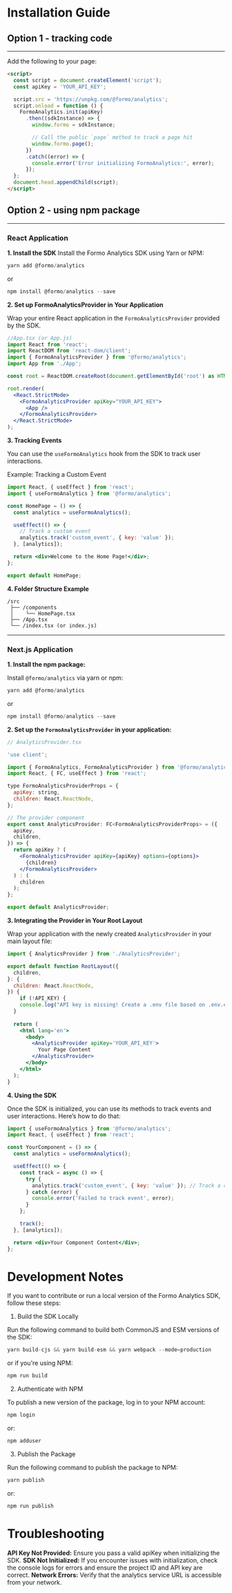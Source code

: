 # Installation Guide

## Option 1 - tracking code

---

Add the following to your page:

```html
<script>
  const script = document.createElement('script');
  const apiKey = 'YOUR_API_KEY';

  script.src = 'https://unpkg.com/@formo/analytics';
  script.onload = function () {
    FormoAnalytics.init(apiKey)
      .then((sdkInstance) => {
        window.formo = sdkInstance;

        // Call the public `page` method to track a page hit
        window.formo.page();
      })
      .catch((error) => {
        console.error('Error initializing FormoAnalytics:', error);
      });
  };
  document.head.appendChild(script);
</script>
```

## Option 2 - using npm package

---

### React Application

**1. Install the SDK**
Install the Formo Analytics SDK using Yarn or NPM:

```jsx
yarn add @formo/analytics
```

or

```jsx
npm install @formo/analytics --save
```

**2. Set up FormoAnalyticsProvider in Your Application**

Wrap your entire React application in the `FormoAnalyticsProvider` provided by the SDK.

```jsx 
//App.tsx (or App.js)
import React from 'react';
import ReactDOM from 'react-dom/client';
import { FormoAnalyticsProvider } from '@formo/analytics';
import App from './App';

const root = ReactDOM.createRoot(document.getElementById('root') as HTMLElement);

root.render(
  <React.StrictMode>
    <FormoAnalyticsProvider apiKey="YOUR_API_KEY">
      <App />
    </FormoAnalyticsProvider>
  </React.StrictMode>
);
```

**3. Tracking Events**

You can use the `useFormoAnalytics` hook from the SDK to track user interactions.

Example: Tracking a Custom Event

```jsx
import React, { useEffect } from 'react';
import { useFormoAnalytics } from '@formo/analytics';

const HomePage = () => {
  const analytics = useFormoAnalytics();

  useEffect(() => {
    // Track a custom event
    analytics.track('custom_event', { key: 'value' });
  }, [analytics]);

  return <div>Welcome to the Home Page!</div>;
};

export default HomePage;
```

**4. Folder Structure Example**

```
/src
 ├── /components
 │    └── HomePage.tsx
 ├── /App.tsx
 └── /index.tsx (or index.js)
```

---

### Next.js Application

**1. Install the npm package:**

Install `@formo/analytics` via yarn or npm:

```jsx
yarn add @formo/analytics
```

or

```jsx
npm install @formo/analytics --save
```

**2. Set up the `FormoAnalyticsProvider` in your application:**

```jsx
// AnalyticsProvider.tsx

'use client';

import { FormoAnalytics, FormoAnalyticsProvider } from '@formo/analytics';
import React, { FC, useEffect } from 'react';

type FormoAnalyticsProviderProps = {
  apiKey: string,
  children: React.ReactNode,
};

// The provider component
export const AnalyticsProvider: FC<FormoAnalyticsProviderProps> = ({
  apiKey,
  children,
}) => {
  return apiKey ? (
    <FormoAnalyticsProvider apiKey={apiKey} options={options}>
      {children}
    </FormoAnalyticsProvider>
  ) : (
    children
  );
};

export default AnalyticsProvider;
```

**3. Integrating the Provider in Your Root Layout**

Wrap your application with the newly created `AnalyticsProvider` in your main layout file:

```jsx
import { AnalyticsProvider } from './AnalyticsProvider';

export default function RootLayout({
  children,
}: {
  children: React.ReactNode,
}) {
    if (!API_KEY) {
    console.log("API key is missing! Create a .env file based on .env.example and add your API key.");
  }
  
  return (
    <html lang='en'>
      <body>
        <AnalyticsProvider apiKey='YOUR_API_KEY'>
          Your Page Content
        </AnalyticsProvider>
      </body>
    </html>
  );
}
```

**4. Using the SDK**

Once the SDK is initialized, you can use its methods to track events and user interactions. Here’s how to do that:

```jsx
import { useFormoAnalytics } from '@formo/analytics';
import React, { useEffect } from 'react';

const YourComponent = () => {
  const analytics = useFormoAnalytics();

  useEffect(() => {
    const track = async () => {
      try {
        analytics.track('custom_event', { key: 'value' }); // Track a custom event
      } catch (error) {
        console.error('Failed to track event', error);
      }
    };

    track();
  }, [analytics]);

  return <div>Your Component Content</div>;
};
```

# Development Notes

If you want to contribute or run a local version of the Formo Analytics SDK, follow these steps:

1. Build the SDK Locally

Run the following command to build both CommonJS and ESM versions of the SDK:

```jsx
yarn build-cjs && yarn build-esm && yarn webpack --mode=production
```

or if you're using NPM:

```jsx
npm run build
```

2. Authenticate with NPM

To publish a new version of the package, log in to your NPM account:

```jsx
npm login
```

or:

```jsx
npm adduser
```

3. Publish the Package

Run the following command to publish the package to NPM:

```jsx
yarn publish
```

or:

```jsx
npm run publish
```

# Troubleshooting

**API Key Not Provided:** Ensure you pass a valid apiKey when initializing the SDK.
**SDK Not Initialized:** If you encounter issues with initialization, check the console logs for errors and ensure the project ID and API key are correct.
**Network Errors:** Verify that the analytics service URL is accessible from your network.
